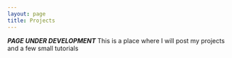 ```yaml
---
layout: page
title: Projects
---
```

***PAGE UNDER DEVELOPMENT***
This is a place where I will post my projects and a few small tutorials
